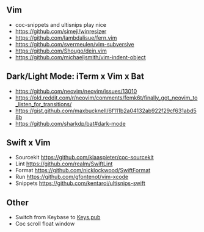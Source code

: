 ## Vim

* coc-snippets and ultisnips play nice
* https://github.com/simeji/winresizer
* https://github.com/lambdalisue/fern.vim
* https://github.com/svermeulen/vim-subversive
* https://github.com/Shougo/dein.vim
* https://github.com/michaeljsmith/vim-indent-object

## Dark/Light Mode: iTerm x Vim x Bat 

* https://github.com/neovim/neovim/issues/13010
* https://old.reddit.com/r/neovim/comments/femk6t/finally_got_neovim_to_listen_for_transitions/
* https://gist.github.com/maxbucknell/6f111b2a04132ab922f29cf631abd58b
* https://github.com/sharkdp/bat#dark-mode

## Swift x Vim

* Sourcekit https://github.com/klaaspieter/coc-sourcekit
* Lint https://github.com/realm/SwiftLint
* Format https://github.com/nicklockwood/SwiftFormat
* Run https://github.com/gfontenot/vim-xcode
* Snippets https://github.com/kentaroi/ultisnips-swift

## Other

* Switch from Keybase to [Keys.pub](https://keys.pub)
* Coc scroll float window
